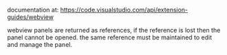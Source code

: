 documentation at: https://code.visualstudio.com/api/extension-guides/webview

webview panels are returned as references, if the reference is lost then the panel cannot be opened. the same reference must be maintained to edit and manage the panel.